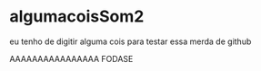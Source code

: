 # algumacoisSom2

eu tenho de digitir alguma cois para testar essa merda de github

AAAAAAAAAAAAAAAA FODASE